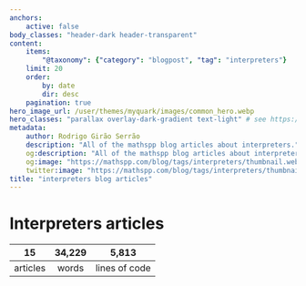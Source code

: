 ```yaml
---
anchors:
    active: false
body_classes: "header-dark header-transparent"
content:
    items:
        "@taxonomy": {"category": "blogpost", "tag": "interpreters"}
    limit: 20
    order:
        by: date
        dir: desc
    pagination: true
hero_image_url: /user/themes/myquark/images/common_hero.webp
hero_classes: "parallax overlay-dark-gradient text-light" # see https://demo.getgrav.org/blog-skeleton/blog/hero-classes
metadata:
    author: Rodrigo Girão Serrão
    description: "All of the mathspp blog articles about interpreters."
    og:description: "All of the mathspp blog articles about interpreters."
    og:image: "https://mathspp.com/blog/tags/interpreters/thumbnail.webp"
    twitter:image: "https://mathspp.com/blog/tags/interpreters/thumbnail.webp"
title: "interpreters blog articles"
---
```


# Interpreters articles


<table class="stats-table">
    <thead>
        <tr>
            <th style="text-align: center;">15</th>
            <th style="text-align: center;">34,229</th>
            <th style="text-align: center;">5,813</th>
        </tr>
    </thead>
    <tbody>
        <tr>
            <td style="text-align: center;">articles</td>
            <td style="text-align: center;">words</td>
            <td style="text-align: center;">lines of code</td>
        </tr>
    </tbody>
</table>